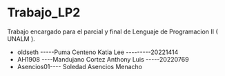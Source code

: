 # Trabajo_LP2
Trabajo encargado para el parcial y final de Lenguaje de Programacion II ( UNALM ).
- oldseth -----Puma Centeno Katia Lee ---------20221414
- AH1908 ----Mandujano Cortez Anthony Luis -----20220769
- Asencios01---- Soledad Asencios Menacho
